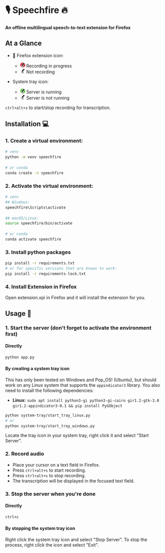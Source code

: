 # 🎙️ Speechfire 🔥

**An offline multilingual speech-to-text extension for Firefox**

## At a Glance

- 🦊 Firefox extension icon:
  - <img src="extension/icon/icon-red.png" alt="Red Icon" width="16" height="16"> Recording in progress
  - <img src="extension/icon/icon.png" alt="White Icon" width="16" height="16"> Not recording
- System tray icon:

  - <img src="extension/icon/icon-green.png" alt="Green Icon" width="16" height="16"> Server is running
  - <img src="extension/icon/icon.png" alt="White Icon" width="16" height="16"> Server is not running

`ctrl+alt+s` to start/stop recording for transcription.

## Installation 💻

### 1. Create a virtual environment:

```bash
# venv
python -m venv speechfire

# or conda
conda create -n speechfire
```

### 2. Activate the virtual environment:

```bash
# venv
## Windows:
speechfire\Scripts\activate

## macOS/Linux:
source speechfire/bin/activate

# or conda
conda activate speechfire
```

### 3. Install python packages

```bash
pip install -r requirements.txt
# or for specific versions that are known to work:
pip install -r requirements-lock.txt
```

### 4. Install Extension in Firefox

Open extension.xpi in Firefox and it will install the extension for you.

## Usage 📝

### 1. Start the server (don't forget to activate the environment first)

#### Directly

```bash
python app.py
```

#### By creating a system tray icon

This has only been tested on Windows and Pop_OS! (Ubuntu), but should work on any Linux system that supports the `appindicator3` library. You also need to install the following dependencies:

- **Linux:** `sudo apt install python3-gi python3-gi-cairo gir1.2-gtk-3.0 gir1.2-appindicator3-0.1 && pip install PyGObject`

```bash
python system-tray/start_tray_linux.py
# or
python system-tray/start_tray_windows.py
```

Locate the tray icon in your system tray, right click it and select "Start Server".

### 2. Record audio

- Place your cursor on a text field in Firefox.
- Press `ctrl+alt+s` to start recording.
- Press `ctrl+alt+s` to stop recording.
- The transcription will be displayed in the focused text field.

### 3. Stop the server when you're done

#### Directly

```bash
ctrl+c
```

#### By stopping the system tray icon

Right click the system tray icon and select "Stop Server". To stop the process, right click the icon and select "Exit".
